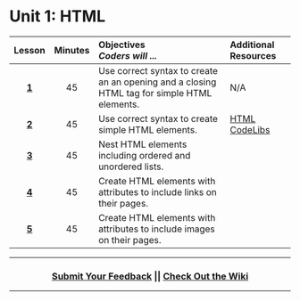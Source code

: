 # Unit 1: HTML
|Lesson|Minutes|Objectives <br> *Coders will ...*|Additional Resources|
|:-------:|:-------:|:-------|:-------|
|[**1**](https://docs.google.com/presentation/d/1iKh3Rg0uAVKg_g81fbAvkgjok9AZ_mH8TKibdUU8EB0/edit)|45| Use correct syntax to create an an opening and a closing HTML tag for simple HTML elements. |N/A|
|[**2**](https://docs.google.com/presentation/d/1_VAGhNfZhzMtk8HWzAzcjdwuIjb7dGP5X4ILeb1dOQQ/edit)|45|Use correct syntax to create simple HTML elements. |[HTML CodeLibs](https://popcode.org/?snapshot=e472dd10-5ff3-4e29-9f0d-e0de0c405c44)|
|[**3**](https://docs.google.com/presentation/d/1C7X7_FbyEUvW1eEzzyzbVy5vbgFetUETtBwQAFTWLYU/edit)|45|Nest HTML elements including ordered and unordered lists.|
|[**4**](https://docs.google.com/presentation/d/1QVwdnO1UMALF1OwtzpyEHfTx8rhh8qdFNZlTHvBHTdw/edit)|45| Create HTML elements with attributes to include links on their pages.|
|[**5**](https://docs.google.com/presentation/d/1cF_Avc1mdKHvoh2oFPkq4xMmGTVCfvWBSm88f_JIIZs/edit)|45| Create HTML elements with attributes to include images on their pages.|


----
<h3 align="center"><a href="https://docs.google.com/forms/d/e/1FAIpQLSeLpI-m6UKvIxk97F8R1iidFRaYXJ3dfcUuIjx2Pz0WMfO1SA/viewform">Submit Your Feedback</a> || <a href="https://github.com/ScriptEdcurriculum/curriculum18-19/wiki">Check Out the Wiki</a> </h3>

----
